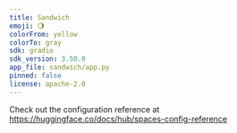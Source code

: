 ```yaml
---
title: Sandwich
emoji: 🌖
colorFrom: yellow
colorTo: gray
sdk: gradio
sdk_version: 3.50.0
app_file: sandwich/app.py
pinned: false
license: apache-2.0
---
```


Check out the configuration reference at https://huggingface.co/docs/hub/spaces-config-reference
